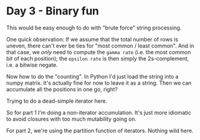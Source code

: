 # Day 3 - Binary fun
This would be easy enough to do with "brute force" string processing.

One quick observation: If we assume that the total number of rows is uneven, 
there can't ever be ties for "most common / least common". And in that case, 
we _only_ need to compute the `gamma rate` (i.e. the most common bit of each position);
the `epsilon rate` is then simply the 2s-complement, i.e. a bitwise negate.

Now how to do the "counting". In Python I'd just load the string into a numpy matrix. 
It's actually fine for now to leave it as a string. Then we can accumulate all the 
positions in one go, right?

Trying to do a dead-simple iterator here.

So for part 1 I'm doing a non-iterator accumulation. It's just more idiomatic to 
avoid closures with too much mutability going on.

For part 2, we're using the partition function of iterators. Nothing wild here.